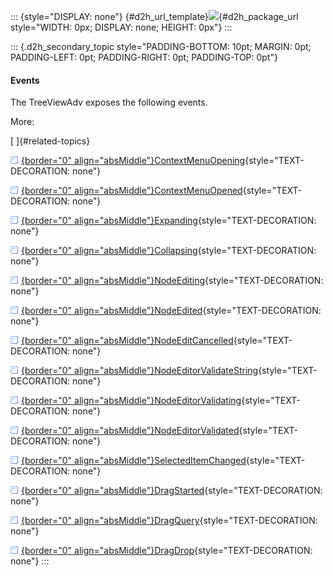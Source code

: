 ::: {style="DISPLAY: none"}
[](ms-xhelp:///?Id=d2h_url_template){#d2h_url_template}![](!package_url!){#d2h_package_url style="WIDTH: 0px; DISPLAY: none; HEIGHT: 0px"}
:::

::: {.d2h_secondary_topic style="PADDING-BOTTOM: 10pt; MARGIN: 0pt; PADDING-LEFT: 0pt; PADDING-RIGHT: 0pt; PADDING-TOP: 0pt"}
#### Events

The TreeViewAdv exposes the following events.

More:

[ ]{#related-topics}

[![](../button.gif){border="0" align="absMiddle"}ContextMenuOpening](ms-xhelp:///?Id=4ba4b319-aacb-4df8-88f5-4a9f7841f82c){style="TEXT-DECORATION: none"}

[![](../button.gif){border="0" align="absMiddle"}ContextMenuOpened](ms-xhelp:///?Id=ba1b8b71-bc79-4575-a81f-4b4a7a38ac06){style="TEXT-DECORATION: none"}

[![](../button.gif){border="0" align="absMiddle"}Expanding](ms-xhelp:///?Id=927a6a3e-0658-40b7-aec3-5726f796924f){style="TEXT-DECORATION: none"}

[![](../button.gif){border="0" align="absMiddle"}Collapsing](ms-xhelp:///?Id=611cb351-88e9-43bb-9149-8d2c6a51dfb7){style="TEXT-DECORATION: none"}

[![](../button.gif){border="0" align="absMiddle"}NodeEditing](ms-xhelp:///?Id=ab2c2e8b-66b3-45d8-8668-a8846503aabe){style="TEXT-DECORATION: none"}

[![](../button.gif){border="0" align="absMiddle"}NodeEdited](ms-xhelp:///?Id=239fd596-2df7-458c-ad5e-59db63c2ef5c){style="TEXT-DECORATION: none"}

[![](../button.gif){border="0" align="absMiddle"}NodeEditCancelled](ms-xhelp:///?Id=98c875e8-0e53-451e-862a-bdc3c9706e52){style="TEXT-DECORATION: none"}

[![](../button.gif){border="0" align="absMiddle"}NodeEditorValidateString](ms-xhelp:///?Id=46e9c422-218b-4ca5-ad31-9914ee22f6cf){style="TEXT-DECORATION: none"}

[![](../button.gif){border="0" align="absMiddle"}NodeEditorValidating](ms-xhelp:///?Id=8a0b03ef-7bc6-4bee-b19f-962a78f896c9){style="TEXT-DECORATION: none"}

[![](../button.gif){border="0" align="absMiddle"}NodeEditorValidated](ms-xhelp:///?Id=e779a59e-40e8-4b18-8523-3f42d336643b){style="TEXT-DECORATION: none"}

[![](../button.gif){border="0" align="absMiddle"}SelectedItemChanged](ms-xhelp:///?Id=41382349-86e3-4ba7-bb4d-02bbc1b902ae){style="TEXT-DECORATION: none"}

[![](../button.gif){border="0" align="absMiddle"}DragStarted](ms-xhelp:///?Id=d1435229-2856-4518-8979-12c09f0d035c){style="TEXT-DECORATION: none"}

[![](../button.gif){border="0" align="absMiddle"}DragQuery](ms-xhelp:///?Id=69da2df4-ca69-4363-8e53-65cf69a328cd){style="TEXT-DECORATION: none"}

[![](../button.gif){border="0" align="absMiddle"}DragDrop](ms-xhelp:///?Id=c639ff4a-b5d2-487a-af68-50beb777035d){style="TEXT-DECORATION: none"}
:::
